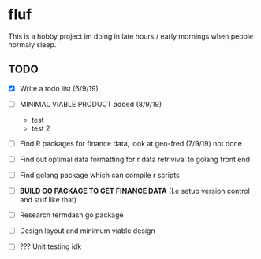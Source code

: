 # fluf
This is a hobby project im doing in late hours / early mornings when people normaly sleep. 

## TODO 
- [x] Write a todo list (6/9/19)
- [ ] MINIMAL VIABLE PRODUCT added (8/9/19) 
  - test
  - test 2
- [ ] Find R packages for finance data, look at geo-fred (7/9/19) not done 
- [ ] Find out optimal data formatting for r data retrivival to golang front end
- [ ] Find golang package which can compile r scripts 
- [ ] **BUILD GO PACKAGE TO GET FINANCE DATA** (I.e setup version control and stuf like that) 
- [ ] Research termdash go package
- [ ] Design layout and minimum viable design 
- [ ] ??? Unit testing idk 

